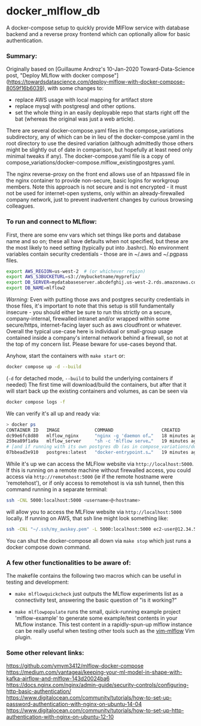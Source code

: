 # docker_mlflow_db
A docker-compose setup to quickly provide MlFlow service with database backend
and a reverse proxy frontend which can optionally allow for basic authentication.

### Summary:

Originally based on [Guillaume Androz's 10-Jan-2020 Toward-Data-Science post,
"Deploy MLflow with docker compose"]
(https://towardsdatascience.com/deploy-mlflow-with-docker-compose-8059f16b6039),
with some changes to:
* replace AWS usage with local mapping for artifact store
* replace mysql with postgresql and other options.
* set the whole thing in an easily deployable repo that starts right off the bat
  (whereas the original was just a web article).

There are several docker-compose.yaml files in the compose_variations
subdirectory, any of which can be in lieu of the docker-compose.yaml in the
root directory to use the desired variation (although admittedly those others
might be slightly out of date in comparison, but hopefully at least need only
minimal tweaks if any).  The docker-compose.yaml file is a copy of
compose_variations/docker-compose.mlflow_existingpostgres.yaml.

The nginx reverse-proxy on the front end allows use of an htpasswd file in the
nginx container to provide non-secure, basic logins for workgroup members.  Note
this approach is not secure and is not encrypted - it must not be used for
internet-open systems, only within an already-firewalled company network, just
to prevent inadvertent changes by curious browsing colleagues.


### To run and connect to MLflow:

First, there are some env vars which set things like ports and database name
and so on; these all have defaults when not specified, but these are the most
likely to need setting (typically put into .bashrc).  No environment variables
contain security credentials - those are in ~/.aws and ~/.pgpass files.
```bash
export AWS_REGION=us-west-2  # (or whichever region)
export AWS_S3BUCKETURL=s3://mybucketname/myprefix/
export DB_SERVER=mydatabaseserver.abcdefghij.us-west-2.rds.amazonaws.com
export DB_NAME=mlflow2
```

*Warning:*
Even with putting those aws and postgres security credentials in those files,
it's important to note that this setup is still fundamentally insecure - you
should either be sure to run this strictly on a secure, company-internal,
firewalled intranet and/or wrapped within some secure/https, internet-facing
layer such as aws cloudfront or whatever.
Overall the typical use-case here is individual or small-group usage contained
inside a company's internal network behind a firewall, so not at the top of my
concern list.  Please beware for use-cases beyond that.

Anyhow, start the containers with `make start` or:
```bash
docker compose up -d --build 
```
(`-d` for detached mode, `--build` to build the underlying containers if needed)
The first time will download/build the containers, but after that it will
start back up the existing containers and volumes, as can be seen via
```bash
docker compose logs -f
```

We can verify it's all up and ready via:
```bash
> docker ps
CONTAINER ID   IMAGE             COMMAND                  CREATED          STATUS          PORTS                                   NAMES
dc99e6fc8d80   mlflow_nginx      "nginx -g 'daemon of…"   18 minutes ago   Up 18 minutes   0.0.0.0:5000->80/tcp, :::5000->80/tcp   mlflow_nginx
259ea89f1a9a   mlflow_server     "sh -c 'mlflow serve…"   19 minutes ago   Up 18 minutes   5001/tcp                                mlflow_server
# [and if running with its own postgres db (as in compose_variations/docker-compose.mlflow_postgres_nginx.yaml)]:
07bbead3e910   postgres:latest   "docker-entrypoint.s…"   19 minutes ago   Up 19 minutes   5432/tcp                                mlflow_db
```

While it's up we can access the MLFlow website via `http://localhost:5000`.  If
this is running on a remote machine without firewalled access, you could access
via `http://remotehost:5000` (ie if the remote hostname were 'remotehost'), or
if only access to remotehost is via ssh tunnel, then this command running in a
separate terminal:
```bash
ssh -CNL 5000:localhost:5000 <username>@<hostname>
```
will allow you to access the MLFlow website via `http://localhost:5000` locally.
If running on AWS, that ssh line might look something like:
```bash
ssh -CNi "~/.ssh/my_awskey.pem" -L 5000:localhost:5000 ec2-user@12.34.56.78
```

You can shut the docker-compose all down via `make stop` which just runs a
docker compose down command.


### A few other functionalities to be aware of:

The makefile contains the following two macros which can be useful in testing
and development:

* `make mlflowquickcheck` just outputs the MLflow experiments list as a
  connectivity test, answering the basic question of "is it working?"

* `make mlflowpopulate` runs the small, quick-running example project
  'mlflow-example' to generate some example/test contents in your MLflow
  instance.  This test content in a rapidly-spun-up mlflow instance can be
  really useful when testing other tools such as the
  [vim-mlflow](https://github.com/aganse/vim-mlflow) Vim plugin.


### Some other relevant links:

https://github.com/ymym3412/mlflow-docker-compose  
https://medium.com/vantageai/keeping-your-ml-model-in-shape-with-kafka-airflow-and-mlflow-143d20024ba6  
https://docs.nginx.com/nginx/admin-guide/security-controls/configuring-http-basic-authentication/
https://www.digitalocean.com/community/tutorials/how-to-set-up-password-authentication-with-nginx-on-ubuntu-14-04
https://www.digitalocean.com/community/tutorials/how-to-set-up-http-authentication-with-nginx-on-ubuntu-12-10
